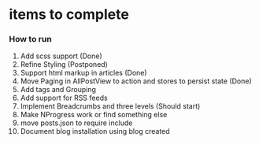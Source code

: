 # items to complete

### How to run 

1. Add scss support (Done)
2. Refine Styling (Postponed)
3. Support html markup in articles (Done)
4. Move Paging in AllPostView to action and stores to persist state (Done)
5. Add tags and Grouping
6. Add support for RSS feeds
7. Implement Breadcrumbs and three levels (Should start)
8. Make NProgress work or find something else
9. move posts.json to require include
10. Document blog installation using blog created

